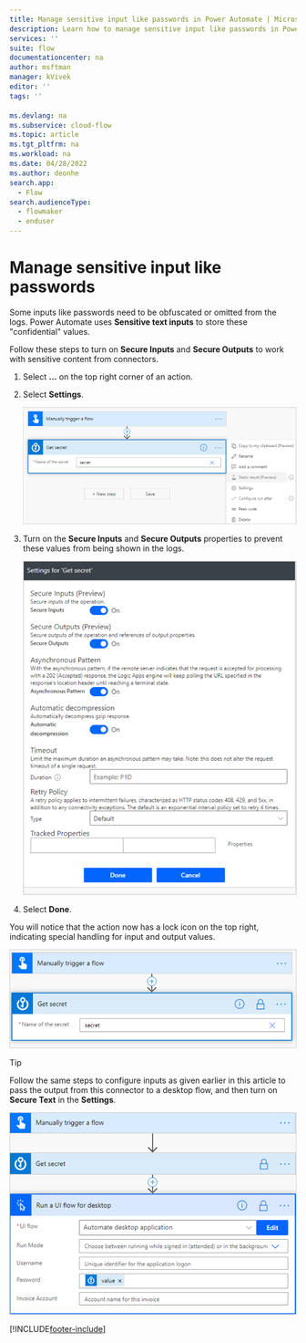 ```yaml
---
title: Manage sensitive input like passwords in Power Automate | Microsoft Docs
description: Learn how to manage sensitive input like passwords in Power Automate.
services: ''
suite: flow
documentationcenter: na
author: msftman
manager: kVivek
editor: ''
tags: ''

ms.devlang: na
ms.subservice: cloud-flow
ms.topic: article
ms.tgt_pltfrm: na
ms.workload: na
ms.date: 04/28/2022
ms.author: deonhe
search.app: 
  - Flow
search.audienceType: 
  - flowmaker
  - enduser
---
```



# Manage sensitive input like passwords

Some inputs like passwords need to be obfuscated or omitted from the logs. Power Automate uses **Sensitive text inputs** to store these "confidential" values.

Follow these steps to turn on **Secure Inputs** and **Secure Outputs** to work with sensitive content from connectors.

1. Select **…** on the top right corner of an action.
1. Select **Settings**.

    ![The settings option](./media/manage-sensitive-input/settings.png "The settings option")

1. Turn on the **Secure Inputs** and **Secure Outputs** properties to prevent these values from being shown in the logs.

   ![Secure inputs and outputs.](./media/manage-sensitive-input/secure-outputs-secure-inputs.png "Secure inputs and outputs")

1. Select **Done**.

  You will notice that the action now has a lock icon on the top right, indicating special handling for input and output values.

  ![The lock icon.](./media/manage-sensitive-input/lock-icon.png "The lock icon")

  >[!TIP]
  >Follow the same steps to configure inputs as given earlier in this article to pass the output from this connector to a desktop flow, and then turn on **Secure Text** in the **Settings**.

  ![Pass outputs to a flow .](./media/manage-sensitive-input/pass-to-desktop-flow.png "Desktop flow inputs")

[!INCLUDE[footer-include](includes/footer-banner.md)]